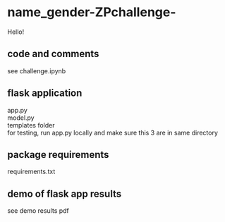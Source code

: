 # name_gender-ZPchallenge-
Hello!

## code and comments
see challenge.ipynb

## flask application
app.py  
model.py  
templates folder   
for testing, run app.py locally and make sure this 3 are in same directory 

## package requirements
requirements.txt

## demo of flask app results
see demo results pdf
